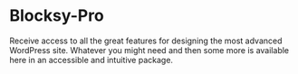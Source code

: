 # Blocksy-Pro
Receive access to all the great features for designing the most advanced WordPress site. Whatever you might need and then some more is available here in an accessible and intuitive package.
